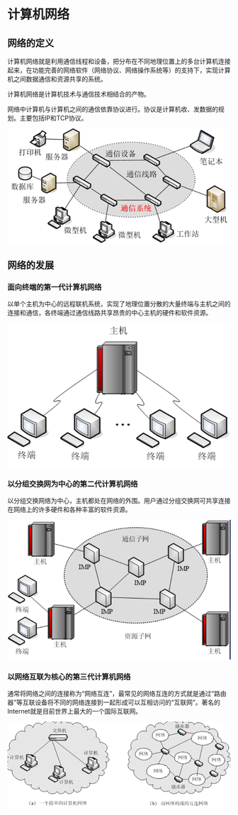 # 计算机网络

## 网络的定义

计算机网络就是利用通信线程和设备，把分布在不同地理位置上的多台计算机连接起来，在功能完善的网络软件（网络协议、网络操作系统等）的支持下，实现计算机之间数据通信和资源共享的系统。

计算机网络是计算机技术与通信技术相结合的产物。

网络中计算机与计算机之间的通信依靠协议进行。协议是计算机收、发数据的规划。主要包括IP和TCP协议。

![](../.gitbook/assets/58.png)

## 网络的发展

### **面向终端的第一代计算机网络**

以单个主机为中心的远程联机系统，实现了地理位置分散的大量终端与主机之间的连接和通信，各终端通过通信线路共享昂贵的中心主机的硬件和软件资源。

![](../.gitbook/assets/59.png)

### 以分组交换网为中心的第二代计算机网络

以分组交换网络为中心，主机都处在网络的外围。用户通过分组交换网可共享连接在网络上的许多硬件和各种丰富的软件资源。

![](../.gitbook/assets/60.png)

### 以网络互联为核心的第三代计算机网络

通常将网络之间的连接称为“网络互连”，最常见的网络互连的方式就是通过“路由器”等互联设备将不同的网络连接到一起形成可以互相访问的“互联网”。著名的Internet就是目前世界上最大的一个国际互联网。

![](../.gitbook/assets/61.png)

